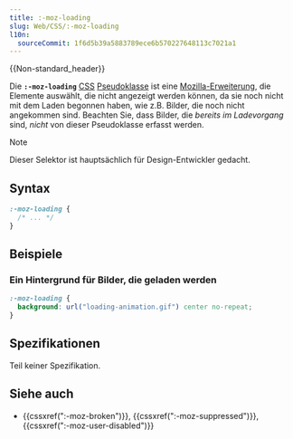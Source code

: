 ```yaml
---
title: :-moz-loading
slug: Web/CSS/:-moz-loading
l10n:
  sourceCommit: 1f6d5b39a5883789ece6b570227648113c7021a1
---
```


{{Non-standard_header}}

Die **`:-moz-loading`** [CSS](/de/docs/Web/CSS) [Pseudoklasse](/de/docs/Web/CSS/Pseudo-classes) ist eine [Mozilla-Erweiterung](/de/docs/Web/CSS/Reference/Mozilla_extensions), die Elemente auswählt, die nicht angezeigt werden können, da sie noch nicht mit dem Laden begonnen haben, wie z.B. Bilder, die noch nicht angekommen sind. Beachten Sie, dass Bilder, die _bereits im Ladevorgang_ sind, _nicht_ von dieser Pseudoklasse erfasst werden.

> [!NOTE]
> Dieser Selektor ist hauptsächlich für Design-Entwickler gedacht.

## Syntax

```css
:-moz-loading {
  /* ... */
}
```

## Beispiele

### Ein Hintergrund für Bilder, die geladen werden

```css
:-moz-loading {
  background: url("loading-animation.gif") center no-repeat;
}
```

## Spezifikationen

Teil keiner Spezifikation.

## Siehe auch

- {{cssxref(":-moz-broken")}}, {{cssxref(":-moz-suppressed")}}, {{cssxref(":-moz-user-disabled")}}
